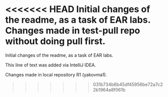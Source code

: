 <<<<<<< HEAD
Initial changes of the readme, as a task of EAR labs.  
Changes made in test-pull repo without doing pull first.
=======
Initial changes of the readme, as a task of EAR labs.

  This line of text was added via IntelliJ IDEA.  

Changes made in local repository R1 (yakovma1).
>>>>>>> 031b734b6b45df45956be72a7c22b1964a8f061b
